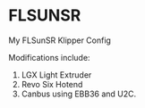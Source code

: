 # FLSUNSR
My FLSunSR Klipper Config

Modifications include:
1) LGX Light Extruder
2) Revo Six Hotend
3) Canbus using EBB36 and U2C.
